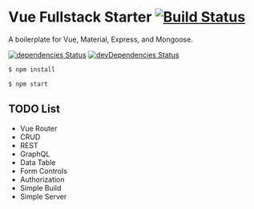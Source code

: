 # Vue Fullstack Starter [![Build Status](https://circleci.com/gh/Shyam-Chen/Vue-Fullstack-Starter.png)](https://circleci.com/gh/Shyam-Chen/Vue-Fullstack-Starter)

A boilerplate for Vue, Material, Express, and Mongoose.

[![dependencies Status](https://david-dm.org/Shyam-Chen/Vue-Fullstack-Starter/status.svg)](https://david-dm.org/Shyam-Chen/Vue-Fullstack-Starter)
[![devDependencies Status](https://david-dm.org/Shyam-Chen/Vue-Fullstack-Starter/dev-status.svg)](https://david-dm.org/Shyam-Chen/Vue-Fullstack-Starter?type=dev)

```bash
$ npm install
```

```bash
$ npm start
```

## TODO List

* Vue Router
* CRUD
* REST
* GraphQL
* Data Table
* Form Controls
* Authorization
* Simple Build
* Simple Server
